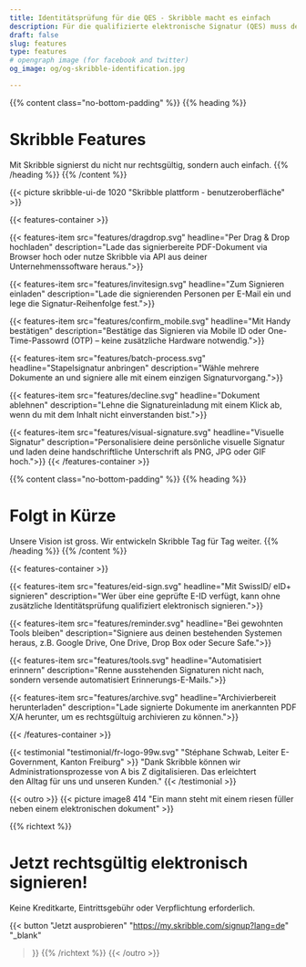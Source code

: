 ```yaml
---
title: Identitätsprüfung für die QES - Skribble macht es einfach
description: Für die qualifizierte elektronische Signatur (QES) muss der Unterzeichnende seine Identität beweisen. Skribble bietet für jeden Geschäftskontext eine passende Identifikationsmöglichkeit an.
draft: false
slug: features
type: features
# opengraph image (for facebook and twitter)
og_image: og/og-skribble-identification.jpg

---
```


{{% content class="no-bottom-padding" %}}
{{% heading %}}
# Skribble Features
Mit Skribble signierst du nicht nur rechtsgültig, sondern auch einfach.
{{% /heading %}}
{{% /content %}}

{{< picture skribble-ui-de 1020 "Skribble plattform - benutzeroberfläche" >}}

{{< features-container >}}

  {{< features-item src="features/dragdrop.svg" 
    headline="Per Drag & Drop hochladen" 
    description="Lade das signierbereite PDF-Dokument via Browser hoch oder nutze Skribble via API aus deiner Unternehmenssoftware heraus.">}}

  {{< features-item src="features/invitesign.svg" 
    headline="Zum Signieren einladen" 
    description="Lade die signierenden Personen per E-Mail ein und lege die Signatur-Reihenfolge fest.">}}

  {{< features-item src="features/confirm_mobile.svg" 
    headline="Mit Handy bestätigen" 
    description="Bestätige das Signieren via Mobile ID oder One-Time-Passowrd (OTP) – keine zusätzliche Hardware notwendig.">}}

  {{< features-item src="features/batch-process.svg" 
    headline="Stapelsignatur anbringen" 
    description="Wähle mehrere Dokumente an und signiere alle mit einem einzigen Signaturvorgang.">}}

  {{< features-item src="features/decline.svg" 
    headline="Dokument ablehnen" 
    description="Lehne die Signatureinladung mit einem Klick ab, wenn du mit dem Inhalt nicht einverstanden bist.">}}

  {{< features-item src="features/visual-signature.svg" 
    headline="Visuelle Signatur" 
    description="Personalisiere deine persönliche visuelle Signatur und laden deine handschriftliche Unterschrift als PNG, JPG oder GIF hoch.">}}
{{< /features-container >}}

{{% content class="no-bottom-padding" %}}
{{% heading %}}
# Folgt in Kürze
Unsere Vision ist gross. Wir entwickeln Skribble Tag für Tag weiter.
{{% /heading %}}
{{% /content %}}

{{< features-container >}}

  {{< features-item src="features/eid-sign.svg" 
    headline="Mit SwissID/ eID+ signieren" 
    description="Wer über eine geprüfte E-ID verfügt, kann ohne zusätzliche Identitätsprüfung qualifiziert elektronisch signieren.">}}

  {{< features-item src="features/reminder.svg" 
    headline="Bei gewohnten Tools bleiben" 
    description="Signiere aus deinen bestehenden Systemen heraus, z.B. Google Drive, One Drive, Drop Box oder Secure Safe.">}}

  {{< features-item src="features/tools.svg" 
    headline="Automatisiert erinnern" 
    description="Renne ausstehenden Signaturen nicht nach, sondern versende automatisiert Erinnerungs-E-Mails.">}}

  {{< features-item src="features/archive.svg" 
    headline="Archivierbereit herunterladen" 
    description="Lade signierte Dokumente im anerkannten PDF X/A herunter, um es rechtsgültuig archivieren zu können.">}}

{{< /features-container >}}

[//]: # (--------------------------------------------------------------------------------------------------------------)

{{< testimonial "testimonial/fr-logo-99w.svg" "Stéphane Schwab, Leiter E-Government, Kanton Freiburg" >}}
"Dank Skribble können wir Administrationsprozesse von A bis Z digitalisieren. Das erleichtert <br class="hide-for-mobile">den Alltag für uns und unseren Kunden." {{< /testimonial >}}

[//]: # (--------------------------------------------------------------------------------------------------------------)

{{< outro >}}
{{< picture image8 414 "Ein mann steht mit einem riesen füller neben einem elektronischen dokument" >}}

{{% richtext %}}
# Jetzt rechtsgültig elektronisch signieren!
Keine Kreditkarte, Eintrittsgebühr oder Verpflichtung erforderlich.

{{< button
  "Jetzt ausprobieren"
  "https://my.skribble.com/signup?lang=de"
  "_blank"
>}}
{{% /richtext %}}
{{< /outro >}}
